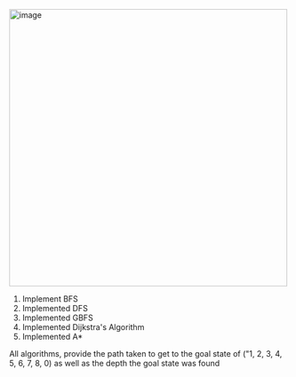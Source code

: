 <img width="500" alt="image" src="https://github.com/user-attachments/assets/fbd1a0d7-1fd7-41a8-bd8d-fbced8924906" />

1. Implement BFS
2. Implemented DFS
3. Implemented GBFS
4. Implemented Dijkstra's Algorithm
5. Implemented A*

All algorithms, provide the path taken to get to the goal state of ("1, 2, 3, 4, 5, 6, 7, 8, 0) as well as the depth the goal state was found

